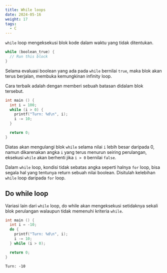 ```yaml
---
title: While loops
date: 2024-05-16
weight: 17
tags: 
  - C
---
```


`while` loop mengeksekusi blok kode dalam waktu yang tidak ditentukan.

```c
while (boolean_true) {
  // Run this block
}
```

Selama evaluasi boolean yang ada pada `while` bernilai `true`, maka blok akan terus berjalan, membuka kemungkinan infinity loop.

Cara terbaik adalah dengan memberi sebuah batasan didalam blok tersebut.

```c
int main () {
  int i = 100;
  while (i > 0) {
    printf("Turn: %d\n", i);
    i -= 10;
  }

  return 0;
}
```

Diatas akan mengulangi blok `while` selama nilai `i` lebih besar daripada 0, namun dikarenakan angka `i` yang terus menurun seiring perulangan, eksekusi `while` akan berhenti jika `i > 0` bernilai `false`.

Dalam `while` loop, kondisi tidak sebatas angka seperti halnya `for` loop, bisa segala hal yang tentunya return sebuah nilai boolean. Disitulah kelebihan `while` loop daripada `for` loop.

## Do while loop

Variasi lain dari `while` loop, do while akan mengeksekusi setidaknya sekali blok perulangan walaupun tidak memenuhi kriteria `while`.

```c
int main () {
  int i = -10;
  do {
    printf("Turn: %d\n", i);
    i -= 10;
  } while (i > 0);

  return 0;
}
```
```plain
Turn: -10
```

